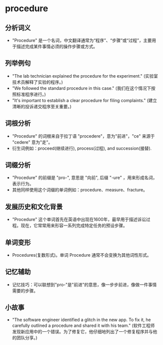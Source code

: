 # procedure

## 分析词义

  

*   "Procedure" 是一个名词，中文翻译通常为“程序”、“步骤”或“过程”，主要用于描述完成某件事情必须的操作步骤或方式。

  

## 列举例句

  

*   "The lab technician explained the procedure for the experiment." (实验室技术员解释了实验的程序。)
*   "We followed the standard procedure in this case." (我们在这个情况下按照标准程序进行。)
*   "It's important to establish a clear procedure for filing complaints." (建立清晰的投诉递交程序至关重要。)

  

## 词根分析

  

*   "Procedure" 的词根来自于拉丁语 "procedere"，意为"前进"，"ce" 来源于 "cedere" 意为"走"。
*   衍生词例如：proceed(继续进行), process(过程), and succession(接替).

  

## 词缀分析

  

*   "Procedure" 的前缀是 "pro-", 意思是 "向前", 后缀 "-ure" ，用来形成名词，表示行为。
*   其他同样使用这个词缀的单词例如：procedure、measure、fracture。

  

## 发展历史和文化背景

  

*   "Procedure" 这个单词首先在英语中出现在1600年，最早用于描述诉讼过程。现在，它常常用来形容一系列完成特定任务的预设步骤。

  

## 单词变形

  

*   Procedures(复数形式)。单词 Procedure 通常不会变换为其他词性形式。

  

## 记忆辅助

  

*   记忆技巧：可以联想到"pro-"是"前进"的意思，像一步步前进，像做一件事情需要的步骤。

  

## 小故事

  

*   "The software engineer identified a glitch in the new app. To fix it, he carefully outlined a procedure and shared it with his team." (软件工程师发现新应用中的一个错误。为了修复它，他仔细地列出了一个修复程序并与他的团队分享。)
